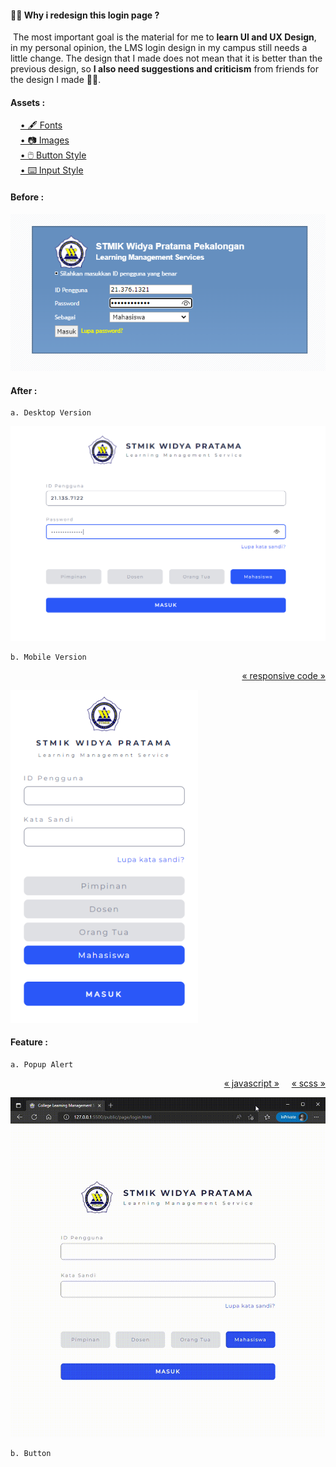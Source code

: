 <h4>💁‍♂️ Why i redesign this login page ?</h4>

<p>
    &nbsp;The most important goal is the material for me to <b>learn UI and UX Design</b>, in my personal opinion, the LMS login design in my campus still needs a little change. The design that I made does not mean that it is better than the previous design, so <b>I also need suggestions and criticism</b> from friends for the design I made 🙇‍♂️.
</p>

<h4>Assets :</h4>
&nbsp;&nbsp;&nbsp; <a href="./app/fonts">• 🖋️ Fonts</a> <br>
&nbsp;&nbsp;&nbsp; <a href="./app/images">• 📷 Images</a> <br>
&nbsp;&nbsp;&nbsp; <a href="./public/scss/component/_button_style.scss">• 🖱️ Button Style</a> <br>
&nbsp;&nbsp;&nbsp; <a href="./public/scss/component/_input_style.scss">• ⌨️  Input Style</a> <br>

<h4>Before :</h4>

<img src="app/images/ss-before.png" width="600px"></img>

<h4>After :</h4>

    a. Desktop Version

<img src="./app/images/ss-after-desktop.png" width="600px"></img>

    b. Mobile Version

<p align="end">
    <a href="./public/scss/_responsive_design.scss">« responsive code »</a>
</p>

<img src="./app/images/ss-after-mobile.png" width="300px"></img>

<h4>Feature :</h4>

    a. Popup Alert

<p align="end">
    <a href="./public/js/class/Alert.js">« javascript »</a> 
    &nbsp;&nbsp;&nbsp;
    <a href="./public/scss/component/_popup_alert.scss">« scss »</a>
</p>

<img src="./app/videos/alert.gif" width="600px"></img>

    b. Button
